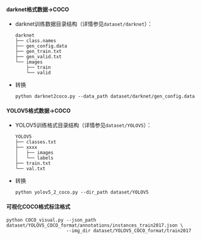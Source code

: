 #### darknet格式数据→COCO
- darknet训练数据目录结构（详情参见`dataset/darknet`）：
  ```text
  darknet
  ├── class.names
  ├── gen_config.data
  ├── gen_train.txt
  ├── gen_valid.txt
  └── images
      ├── train
      └── valid
  ```

- 转换
  ```shell
  python darknet2coco.py --data_path dataset/darknet/gen_config.data
  ```

#### YOLOV5格式数据→COCO
- YOLOV5训练格式目录结构（详情参见`dataset/YOLOV5`）：
  ```text
  YOLOV5
  ├── classes.txt
  ├── xxxx
  │   ├── images
  │   └── labels
  ├── train.txt
  └── val.txt
  ```

- 转换
  ```shell
  python yolov5_2_coco.py --dir_path dataset/YOLOV5
  ```

#### 可视化COCO格式标注格式
  ```shell
  python COCO_visual.py --json_path dataset/YOLOV5_COCO_format/annotations/instances_train2017.json \
                        --img_dir dataset/YOLOV5_COCO_format/train2017
  ```